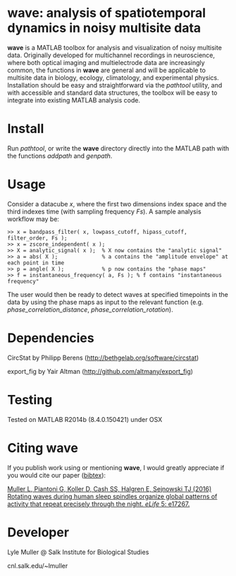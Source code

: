 # **wave**: analysis of spatiotemporal dynamics in noisy multisite data #

**wave** is a MATLAB toolbox for analysis and visualization of noisy multisite data. Originally developed for multichannel recordings in neuroscience, where both optical imaging and multielectrode data are increasingly common, the functions in **wave** are general and will be applicable to multisite data in biology, ecology, climatology, and experimental physics. Installation should be easy and straightforward via the *pathtool* utility, and with accessible and standard data structures, the toolbox will be easy to integrate into existing MATLAB analysis code.

Install
========

Run *pathtool*, or write the **wave** directory directly into the MATLAB path with the functions *addpath* and *genpath*.

Usage
========

Consider a datacube *x*, where the first two dimensions index space and the third indexes time (with sampling frequency *Fs*). A sample analysis workflow may be:

    >> x = bandpass_filter( x, lowpass_cutoff, hipass_cutoff, filter_order, Fs );
    >> x = zscore_independent( x );
    >> X = analytic_signal( x );  % X now contains the "analytic signal"
    >> a = abs( X );  			  % a contains the "amplitude envelope" at each point in time
    >> p = angle( X );  		  % p now contains the "phase maps"
    >> f = instantaneous_frequency( a, Fs ); % f contains "instantaneous frequency"

The user would then be ready to detect waves at specified timepoints in the data by using the phase maps as input to the relevant function (e.g. *phase_correlation_distance*, *phase_correlation_rotation*).

Dependencies
========

CircStat by Philipp Berens (http://bethgelab.org/software/circstat)

export_fig by Yair Altman (http://github.com/altmany/export_fig)

Testing
========

Tested on MATLAB R2014b (8.4.0.150421) under OSX

Citing **wave**
========

If you publish work using or mentioning **wave**, I would greatly appreciate if you would cite our paper ([bibtex](http://cnl.salk.edu/~lmuller/papers/P12.bib)):

[Muller L, Piantoni G, Koller D, Cash SS, Halgren E, Sejnowski TJ (2016) Rotating waves during human sleep spindles organize global patterns of activity that repeat precisely through the night. *eLife* 5: e17267.](https://elifesciences.org/content/5/e17267)

Developer
========

Lyle Muller @ Salk Institute for Biological Studies

cnl.salk.edu/~lmuller
